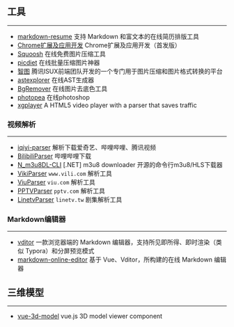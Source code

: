 ## 工具
------

* [markdown-resume](https://github.com/mdnice/markdown-resume) 支持 Markdown 和富文本的在线简历排版工具
* [Chrome扩展及应用开发](https://www.ituring.com.cn/book/1421) Chrome扩展及应用开发（首发版）
* [Squoosh](https://squoosh.app/) 在线免费图片压缩工具
* [picdiet](https://www.picdiet.com/zh-cn) 在线批量压缩图片神器
* [智图](https://zhitu.isux.us/) 腾讯ISUX前端团队开发的一个专门用于图片压缩和图片格式转换的平台
* [astexplorer](https://github.com/fkling/astexplorer) 在线AST生成器
* [BgRemover](http://www.aigei.com/bgremover) 在线图片去底色工具
* [photopea](https://www.photopea.com/) 在线photoshop
* [xgplayer](https://github.com/bytedance/xgplayer) A HTML5 video player with a parser that saves traffic

### 视频解析
------

* [iqiyi-parser](https://github.com/ZSAIm/iqiyi-parser) 解析下载爱奇艺、哔哩哔哩、腾讯视频
* [BilibiliParser](https://github.com/nilaoda/BilibiliParser) 哔哩哔哩下载
* [N_m3u8DL-CLI](https://github.com/nilaoda/N_m3u8DL-CLI) [.NET] m3u8 downloader 开源的命令行m3u8/HLS下载器
* [VikiParser](https://github.com/nilaoda/VikiParser) `www.vili.com` 解析工具
* [ViuParser](https://github.com/nilaoda/ViuParser) `viu.com` 解析工具
* [PPTVParser](https://github.com/nilaoda/PPTVParser) `pptv.com` 解析工具
* [LinetvParser](https://github.com/nilaoda/LinetvParser) `linetv.tw` 剧集解析工具

### Markdown编辑器
------

* [vditor](https://github.com/Vanessa219/vditor) 一款浏览器端的 Markdown 编辑器，支持所见即所得、即时渲染（类似 Typora）和分屏预览模式
* [markdown-online-editor](https://github.com/nicejade/markdown-online-editor) 基于 Vue、Vditor，所构建的在线 Markdown 编辑器

## 三维模型
------

* [vue-3d-model](https://github.com/hujiulong/vue-3d-model) vue.js 3D model viewer component 
